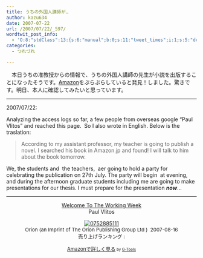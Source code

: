 ```yaml
---
title: うちの外国人講師が…
author: kazu634
date: 2007-07-22
url: /2007/07/22/_597/
wordtwit_post_info:
  - 'O:8:"stdClass":13:{s:6:"manual";b:0;s:11:"tweet_times";i:1;s:5:"delay";i:0;s:7:"enabled";i:1;s:10:"separation";s:2:"60";s:7:"version";s:3:"3.7";s:14:"tweet_template";b:0;s:6:"status";i:2;s:6:"result";a:0:{}s:13:"tweet_counter";i:2;s:13:"tweet_log_ids";a:1:{i:0;i:3075;}s:9:"hash_tags";a:0:{}s:8:"accounts";a:1:{i:0;s:7:"kazu634";}}'
categories:
  - つれづれ

---
```

<div class="section">
<p>
    　本日うちの准教授からの情報で、うちの外国人講師の先生が小説を出版することになったそうです。<a href="http://www.amazon.co.jp/" onclick="__gaTracker('send', 'event', 'outbound-article', 'http://www.amazon.co.jp/', 'Amazon');" target="blank">Amazon</a>をぶらぶらしていると発見！しました。驚きです。明日、本人に確認してみたいと思っています。
</p>
  
<hr />
  
<p>
    2007/07/22:
</p>
  
<p>
    Analyzing the access logs so far, a few people from overseas google &#8220;Paul Vlitos&#8221; and reached this page.&#160; So I also wrote in English. Below is the traslation:
</p>
  
<blockquote>
<p>
      According to my assistant professor, my teacher is going to publish a novel. I searched his book in Amazon.jp and found! I will talk to him about the book tomorrow.
</p>
</blockquote>
  
<p>
    We, the students and&#160; the teachers,&#160; aer going to hold a party for celebrating the publication on 27th July. The party will begin&#160; at evening, and during the afternoon graduate students including me are going to make presentations for our thesis. I must prepare for the presentation <span style="font-style: italic; font-weight: bold;">now</span>&#8230;
</p>
  
<hr />
  
<center>
<a href="https://www.amazon.co.jp/exec/obidos/ASIN/0752885111/simsnes-22%20/" onclick="__gaTracker('send', 'event', 'outbound-article', 'https://www.amazon.co.jp/exec/obidos/ASIN/0752885111/simsnes-22%20/', 'Welcome To The Working Week');" target="_top">Welcome To The Working Week</a><br />Paul Vlitos </p> 
    
<p>
<a href="https://www.amazon.co.jp/exec/obidos/ASIN/0752885111/simsnes-22%20/" onclick="__gaTracker('send', 'event', 'outbound-article', 'https://www.amazon.co.jp/exec/obidos/ASIN/0752885111/simsnes-22%20/', '');" target="_top"><img alt="0752885111" src="http://g-ec2.images-amazon.com/images/I/21X25waZ7oL.jpg" border="0" /></a><br /><font size="-1">Orion (an Imprint of The Orion Publishing Group Ltd )&#160; 2007-08-16<br />売り上げランキング : </p> 
      
<p>
<a href="https://www.amazon.co.jp/exec/obidos/ASIN/0752885111/simsnes-22%20/" onclick="__gaTracker('send', 'event', 'outbound-article', 'https://www.amazon.co.jp/exec/obidos/ASIN/0752885111/simsnes-22%20/', 'Amazonで詳しく見る');" target="_top">Amazonで詳しく見る</a></font><font size="-2"> by <a href="http://www.goodpic.com/mt/aws/index.html" onclick="__gaTracker('send', 'event', 'outbound-article', 'http://www.goodpic.com/mt/aws/index.html', 'G-Tools');">G-Tools</a></font></center> </div>
